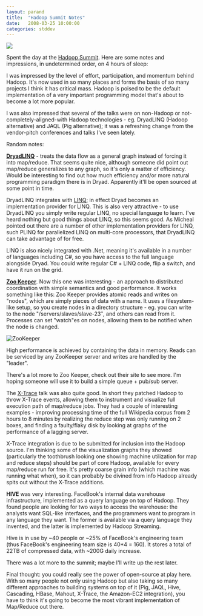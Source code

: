 ```yaml
---
layout: parand
title:  "Hadoop Summit Notes"
date:   2008-03-25 10:00:00
categories: stddev
---
```

![](/web/20101222032439im_/http://hadoop.apache.org/images/hadoop-logo.jpg)

Spent the day at the [Hadoop Summit](/web/20101222032439/http://developer.yahoo.com/hadoop/summit/). Here are some notes and impressions, in undetermined order, on 4 hours of sleep:

I was impressed by the level of effort, participation, and momentum behind Hadoop. It's now used in so many places and forms the basis of so many projects I think it has critical mass. Hadoop is poised to be the default implementation of a very important programming model that's about to become a lot more popular.

I was also impressed that several of the talks were on non-Hadoop or not-completely-aligned-with Hadoop technologies - eg. DryadLINQ \(Hadoop alternative\) and JAQL \(Pig alternative\); it was a refreshing change from the vendor-pitch conferences and talks I've seen lately.

Random notes:

**[DryadLINQ](/web/20101222032439/http://research.microsoft.com/research/sv/DryadLINQ/)** - treats the data flow as a general graph instead of forcing it into map/reduce. That seems quite nice, although someone did point out map/reduce generalizes to any graph, so it's only a matter of efficiency. Would be interesting to find out how much efficiency and/or more natural programming paradigm there is in Dryad. Apparently it'll be open sourced at some point in time.

DryadLINQ integrates with [LINQ](/web/20101222032439/http://en.wikipedia.org/wiki/Language_Integrated_Query); in effect Dryad becomes an implementation provider for LINQ. This is also very attractive - to use DryadLINQ you simply write regular LINQ, no special language to learn. I've heard nothing but good things about LINQ, so this seems good. As Micheal pointed out there are a number of other implementation providers for LINQ, such PLINQ for parallelized LINQ on multi-core processors, that DryadLINQ can take advantage of for free. 

LINQ is also nicely integrated with .Net, meaning it's available in a number of languages including C\#, so you have access to the full language alongside Dryad. You could write regular C\# + LINQ code, flip a switch, and have it run on the grid.

**[Zoo Keeper](/web/20101222032439/http://zookeeper.sourceforge.net/)**. Now this one was interesting - an approach to distributed coordination with simple semantics and good performance. It works something like this: Zoo Keeper provides atomic reads and writes on "nodes", which are simply pieces of data with a name. It uses a filesystem-like setup, so you create nodes in a directory structure - eg. you can write to the node "/servers/slaves/slave-23″, and others can read from it. Processes can set "watch"es on nodes, allowing them to be notified when the node is changed. 

![ZooKeeper](/web/20101222032439im_/http://zookeeper.sourceforge.net/Figures/service.png)

High performance is achieved by containing the data in memory. Reads can be serviced by any ZooKeeper server and writes are handled by the "leader".

There's a lot more to Zoo Keeper, check out their site to see more. I'm hoping someone will use it to build a simple queue + pub/sub server.

The [X-Trace](/web/20101222032439/http://x-trace.net/wiki/doku.php) talk was also quite good. In short they patched Hadoop to throw X-Trace events, allowing them to instrument and visualize full execution path of map/reduce jobs. They had a couple of interesting examples - improving processing time of the full Wikipedia corpus from 2 hours to 8 minutes by realizing the reduce step was only running on 2 boxes, and finding a faulty/flaky disk by looking at graphs of the performance of a lagging server. 

X-Trace integration is due to be submitted for inclusion into the Hadoop source. I'm thinking some of the visualization graphs they showed \(particularly the toothbrush looking one showing machine utilization for map and reduce steps\) should be part of core Hadoop, available for every map/reduce run for free. It's pretty coarse grain info \(which machine was running what when\), so it can probably be divined from info Hadoop already spits out without the X-Trace additions.

**HIVE** was very interesting. FaceBook's internal data warehouse infrastructure, implemented as a query language on top of Hadoop. They found people are looking for two ways to access the warehouse: the analysts want SQL-like interfaces, and the programmers want to program in any language they want. The former is available via a query language they invented, and the latter is implemented by Hadoop Streaming. 

Hive is in use by ~40 people or ~25% of FaceBook's engineering team \(thus FaceBook's engineering team size is 40\*4 = 160\). It stores a total of 22TB of compressed data, with ~200G daily increase.

There was a lot more to the summit; maybe I'll write up the rest later. 

Final thought: you could really see the power of open-source at play here. With so many people not only using Hadoop but also taking so many different approaches to building systems on top of it \(Pig, JAQL, Hive, Cascading, HBase, Mahout, X-Trace, the Amazon-EC2 integration\), you have to think it's going to become the most vibrant implementation of Map/Reduce out there.
